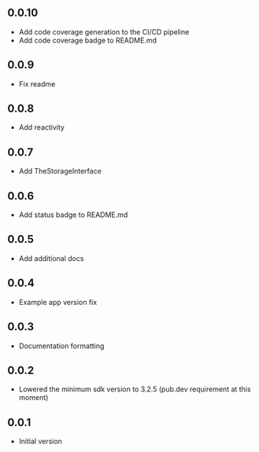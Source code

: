 ## 0.0.10

* Add code coverage generation to the CI/CD pipeline
* Add code coverage badge to README.md

## 0.0.9

* Fix readme

## 0.0.8

* Add reactivity

## 0.0.7

* Add TheStorageInterface

## 0.0.6

* Add status badge to README.md

## 0.0.5

* Add additional docs

## 0.0.4

* Example app version fix

## 0.0.3

* Documentation formatting

## 0.0.2

* Lowered the minimum sdk version to 3.2.5 (pub.dev requirement at this moment)

## 0.0.1

* Initial version
